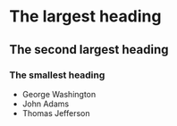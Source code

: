 # The largest heading

## The second largest heading

### The smallest heading

- George Washington
- John Adams
- Thomas Jefferson
